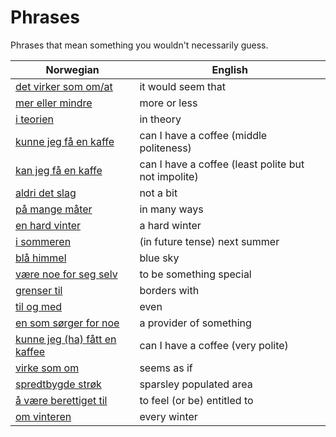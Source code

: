 # Phrases

Phrases that mean something you wouldn't necessarily guess.

| Norwegian | English |
| --- | --- |
| [det virker som om/at](https://www.ordnett.no/search?language=no&phrase=det%20virker%20som%20om/at) | it would seem that |
| [mer eller mindre](https://www.ordnett.no/search?language=no&phrase=mer%20eller%20mindre) | more or less |
| [i teorien](https://www.ordnett.no/search?language=no&phrase=i%20teorien) | in theory |
| [kunne jeg få en kaffe](https://www.ordnett.no/search?language=no&phrase=kunne%20jeg%20få%20en%20kaffe) | can I have a coffee (middle politeness) |
| [kan jeg få en kaffe](https://www.ordnett.no/search?language=no&phrase=kan%20jeg%20få%20en%20kaffe) | can I have a coffee (least polite but not impolite) |
| [aldri det slag](https://www.ordnett.no/search?language=no&phrase=aldri%20det%20slag) | not a bit |
| [på mange måter](https://www.ordnett.no/search?language=no&phrase=på%20mange%20måter) | in many ways |
| [en hard vinter](https://www.ordnett.no/search?language=no&phrase=en%20hard%20vinter) | a hard winter |
| [i sommeren](https://www.ordnett.no/search?language=no&phrase=i%20sommeren) | (in future tense) next summer |
| [blå himmel](https://www.ordnett.no/search?language=no&phrase=blå%20himmel) | blue sky |
| [være noe for seg selv](https://www.ordnett.no/search?language=no&phrase=være%20noe%20for%20seg%20selv) | to be something special |
| [grenser til](https://www.ordnett.no/search?language=no&phrase=grenser%20til) | borders with |
| [til og med](https://www.ordnett.no/search?language=no&phrase=til%20og%20med) | even |
| [en som sørger for noe](https://www.ordnett.no/search?language=no&phrase=en%20som%20sørger%20for%20noe) | a provider of something |
| [kunne jeg (ha) fått en kaffee](https://www.ordnett.no/search?language=no&phrase=kunne%20jeg%20(ha)%20fått%20en%20kaffee) | can I have a coffee (very polite) |
| [virke som om](https://www.ordnett.no/search?language=no&phrase=virke%20som%20om) | seems as if |
| [spredtbygde strøk](https://www.ordnett.no/search?language=no&phrase=spredtbygde%20strøk) | sparsley populated area |
| [å være berettiget til](https://www.ordnett.no/search?language=no&phrase=å%20være%20berettiget%20til) | to feel (or be) entitled to |
| [om vinteren](https://www.ordnett.no/search?language=no&phrase=om%20vinteren) | every winter |


